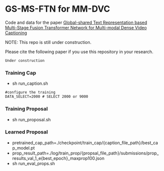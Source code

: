 # GS-MS-FTN for MM-DVC
Code and data for the paper [Global-shared Text Representation based Multi-Stage Fusion Transformer Network for Multi-modal Dense Video Captioning](https://ieeexplore.ieee.org/document/10227555/)

NOTE: This repo is still under construction.


Please cite the following paper if you use this repository in your research.
```
Under construction
```

### Training Cap
- sh run_caption.sh

```
#configure the training
DATA_SELECT=2000 # SELECT 2000 or 9000
```

### Training Proposal
- sh run_proposal.sh


### Learned Proposal
- pretrained_cap_path=./checkpoint/train_cap/{caption_file_path}/best_cap_model.pt
- prop_result_path=./log/train_prop/{propsal_file_path}/submissions/prop_results_val_1_e{best_epoch}_maxprop100.json
- sh run_eval_props.sh

 
